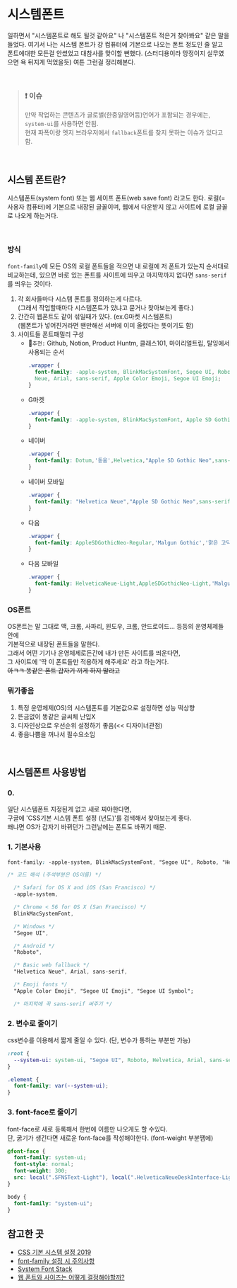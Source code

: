 # 시스템폰트
일하면서 "시스템폰트로 해도 될것 같아요" 나 "시스템폰트 적은거 찾아봐요" 같은 말을 들었다.
여기서 나는 시스템 폰트가 걍 컴퓨터에 기본으로 나오는 폰트 정도인 줄 알고 폰트에대한 모든걸 안썼었고
대참사를 맞이할 뻔했다. (스터디용이라 망정이지 실무였으면 욕 뒤지게 먹었을듯)
여튼 그런걸 정리해본다.

<br>

> ### ❗ 이슈
> 만약 작업하는 콘텐츠가 글로벌(한중일영어등)언어가 포함되는 경우에는, `system-ui`를 사용하면 안됨.<br>
> 현재 파폭이랑 엣지 브라우저에서
> `fallback`폰트를 찾지 못하는 이슈가 있다고 함.

<br>

## 시스템 폰트란?
시스템폰트(system font) 또는 웹 세이프 폰트(web save font) 라고도 한다.
로컬(=사용자 컴퓨터)에 기본으로 내장된 글꼴이며,
웹에서 다운받지 않고 사이트에 로컬 글꼴로 나오게 하는거다.

<br>

### 방식
`font-family`에 모든 OS의 로컬 폰트들을 적으면 내 로컬에 저 폰트가 있는지 순서대로 비교하는데,
있으면 바로 있는 폰트를 사이트에 띄우고 마지막까지 없다면 `sans-serif`를 띄우는 것이다.

1. 각 회사들마다 시스템 폰트를 정의하는게 다르다. <br>
(그래서 작업할때마다 시스템폰트가 있냐고 묻거나 찾아보는게 좋다.)
2. 간간히 웹폰트도 같이 섞일때가 있다. (ex.G마켓 시스템폰트) <br>
(웹폰트가 넣어진거라면 왠만해선 서버에 이미 올렸다는 뜻이기도 함)
3. 사이트들 폰트패밀리 구성
    - 📌`추천:` Github, Notion, Product Huntm, 클래스101, 마이리얼트립, 탈잉에서 사용되는 순서
      ```css
      .wrapper {
        font-family: -apple-system, BlinkMacSystemFont, Segoe UI, Roboto, Helvetica
        Neue, Arial, sans-serif, Apple Color Emoji, Segoe UI Emoji;
      }
      ```
    - G마켓
      ```css
      .wrapper {
        font-family: -apple-system, BlinkMacSystemFont, Apple SD Gothic Neo, Roboto, 'Gmarket Sans', Tahoma, sans-serif;
      }
      ```
    - 네이버
      ```css
      .wrapper {
        font-family: Dotum,'돋움',Helvetica,"Apple SD Gothic Neo",sans-serif;
      }
      ```
    - 네이버 모바일
      ```css
      .wrapper {
        font-family: "Helvetica Neue","Apple SD Gothic Neo",sans-serif;
      }
      ```
    - 다음
      ```css
      .wrapper {
        font-family: AppleSDGothicNeo-Regular,'Malgun Gothic','맑은 고딕',dotum,'돋움',sans-serif;
      }
      ```
    - 다음 모바일
      ```css
      .wrapper {
        font-family: HelveticaNeue-Light,AppleSDGothicNeo-Light,'Malgun Gothic','맑은 고딕',sans-serif;
      }
      ```

### OS폰트
OS폰트는 말 그대로 맥, 크롬, 사파리, 윈도우, 크롬, 안드로이드... 등등의 운영체제들 안에<br>
기본적으로 내장된 폰트들을 말한다.<br>
그래서 어떤 기기나 운영체제로든간에 내가 만든 사이트를 띄운다면,<br>
그 사이트에 '딱 이 폰트들만 적용하게 해주세요' 라고 하는거다.<br>
~~아ㅋㅋ 똥같은 폰트 갑자기 끼게 하지 말라고~~

### 뭐가좋음
1. 특정 운영체제(OS)의 시스템폰트를 기본값으로 설정하면 성능 떡상향
2. 뜬금없이 똥같은 글씨체 난입X
3. 디자인상으로 우선순위 설정하기 좋음(<< 디자이너관점)
4. 좋음나쁨을 꺼나서 필수요소임

<br>

## 시스템폰트 사용방법

### 0.
일단 시스템폰트 지정된게 없고 새로 짜야한다면,<br>
구글에 'CSS기본 시스템 폰트 설정 (년도)'를 검색해서 찾아보는게 좋다.<br>
왜냐면 OS가 갑자기 바뀌던가 그런날에는 폰트도 바뀌기 때문.

### 1. 기본사용
```css
font-family: -apple-system, BlinkMacSystemFont, "Segoe UI", Roboto, "Helvetica Neue", Arial, "Noto Sans", sans-serif, "Apple Color Emoji", "Segoe UI Emoji", "Segoe UI Symbol", "Noto Color Emoji", sans-serif;
```
```css
/* 코드 해석 (주석부분은 OS이름) */

  /* Safari for OS X and iOS (San Francisco) */
  -apple-system,

  /* Chrome < 56 for OS X (San Francisco) */
  BlinkMacSystemFont,

  /* Windows */
  "Segoe UI",

  /* Android */
  "Roboto",

  /* Basic web fallback */
  "Helvetica Neue", Arial, sans-serif,

  /* Emoji fonts */
  "Apple Color Emoji", "Segoe UI Emoji", "Segoe UI Symbol";

  /* 마지막에 꼭 sans-serif 써주기 */
```

### 2. 변수로 줄이기
css변수를 이용해서 짧게 줄일 수 있다.
(단, 변수가 통하는 부분만 가능)
```css
:root {
  --system-ui: system-ui, "Segoe UI", Roboto, Helvetica, Arial, sans-serif, "Apple Color Emoji", "Segoe UI Emoji", "Segoe UI Symbol";
}

.element {
  font-family: var(--system-ui);
}
```

### 3. font-face로 줄이기
font-face로 새로 등록해서 한번에 이름만 나오게도 할 수있다.<br>
단, 굵기가 생긴다면 새로운 font-face를 작성해야한다. (font-weight 부분땜에)
```css
@font-face {
  font-family: system-ui;
  font-style: normal;
  font-weight: 300;
  src: local(".SFNSText-Light"), local(".HelveticaNeueDeskInterface-Light"), local(".LucidaGrandeUI"), local("Ubuntu Light"), local("Segoe UI Light"), local("Roboto-Light"), local("DroidSans"), local("Tahoma");
}

body {
  font-family: "system-ui";
}
```

## 참고한 곳
- [CSS 기본 시스템 설정 2019](https://uxdev.org/entry/CSS-%EA%B8%B0%EB%B3%B8-%EC%8B%9C%EC%8A%A4%ED%85%9C-%ED%8F%B0%ED%8A%B8-%EC%84%A4%EC%A0%95-2019)
- [font-family 설정 시 주의사항](https://junside.tistory.com/239)
- [System Font Stack](https://css-tricks.com/snippets/css/system-font-stack/)
- [웹 폰트와 사이즈는 어떻게 결정해야할까?](https://www.peterkimzz.com/how-to-pick-web-font-and-size/)